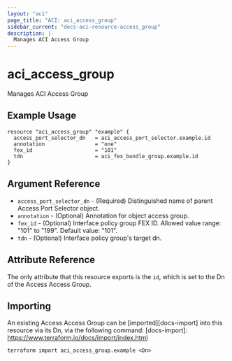 ```yaml
---
layout: "aci"
page_title: "ACI: aci_access_group"
sidebar_current: "docs-aci-resource-access_group"
description: |-
  Manages ACI Access Group
---
```


# aci_access_group

Manages ACI Access Group

## Example Usage

```hcl
resource "aci_access_group" "example" {
  access_port_selector_dn   = aci_access_port_selector.example.id
  annotation                = "one"
  fex_id                    = "101"
  tdn                       = aci_fex_bundle_group.example.id
}
```

## Argument Reference

- `access_port_selector_dn` - (Required) Distinguished name of parent Access Port Selector object.
- `annotation` - (Optional) Annotation for object access group.
- `fex_id` - (Optional) Interface policy group FEX ID. Allowed value range: "101" to "199". Default value: "101".
- `tdn` - (Optional) Interface policy group's target dn.

## Attribute Reference

The only attribute that this resource exports is the `id`, which is set to the
Dn of the Access Access Group.

## Importing

An existing Access Access Group can be [imported][docs-import] into this resource via its Dn, via the following command:
[docs-import]: https://www.terraform.io/docs/import/index.html

```
terraform import aci_access_group.example <Dn>
```
